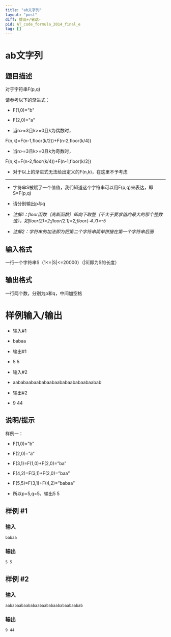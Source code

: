 ```yaml
---
title: "ab文字列"
layout: "post"
diff: 提高+/省选-
pid: AT_code_formula_2014_final_e
tag: []
---
```


# ab文字列

## 题目描述

对于字符串F(p,q)
请参考以下的渐进式：
- F(1,0)="b"
- F(2,0)="a"
- 当n>=3且k>=0且k为偶数时，
F(n,k)=F(n-1,floor(k/2))+F(n-2,floor(k/4))
- 当n>=3且k>=0且k为奇数时，
F(n,k)=F(n-2,floor(k/4))+F(n-1,floor(k/2))
- 对于以上的渐进式无法给出定义的F(n,k)，在这里不予考虑


------------
- 字符串S被赋了一个值值，我们知道这个字符串可以用F(p,q)来表达，即S=F(p,q)
- 请分别输出p与q
-  _注解1：floor函数（高斯函数）即向下取整（不大于要求值的最大的那个整数值），如floor(2)=2;floor(2.1)=2;floor(-4.7)=-5_
-  _注解2：字符串的加法即为把第二个字符串简单拼接在第一个字符串后面_

## 输入格式

一行一个字符串S（1<=|S|<=20000）（|S|即为S的长度）

## 输出格式

一行两个数，分别为p和q，中间加空格
# 样例输入/输出
-	输入#1
-	babaa
-	输出#1
-	5 5 
-	输入#2
-	aababaabaababaabaababaababaabaabab
-	输出#2
-	9 44

## 说明/提示

样例一：
-	F(1,0)=”b”
-	F(2,0)=”a”
-	F(3,1)=F(1,0)+F(2,0)=”ba”
-	F(4,2)=F(3,1)+F(2,0)=”baa”
-	F(5,5)=F(3,1)+F(4,2)=”babaa”
-	所以p=5,q=5，输出5 5

## 样例 #1

### 输入

```
babaa
```

### 输出

```
5 5
```

## 样例 #2

### 输入

```
aababaabaababaabaababaababaabaabab
```

### 输出

```
9 44
```

